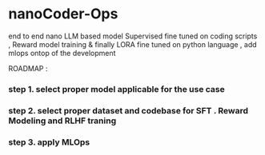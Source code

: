 # nanoCoder-Ops
end to end nano LLM based model Supervised fine tuned on coding scripts , Reward model training &amp; finally LORA fine tuned on python language , add mlops ontop of the development


ROADMAP :

### step 1. select proper model applicable for the use case
### step 2. select proper dataset and codebase for SFT . Reward Modeling and RLHF traning

### step 3. apply MLOps 
